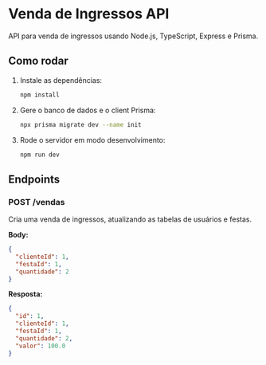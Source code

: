 # Venda de Ingressos API

API para venda de ingressos usando Node.js, TypeScript, Express e Prisma.

## Como rodar

1. Instale as dependências:
   ```bash
   npm install
   ```
2. Gere o banco de dados e o client Prisma:
   ```bash
   npx prisma migrate dev --name init
   ```
3. Rode o servidor em modo desenvolvimento:
   ```bash
   npm run dev
   ```

## Endpoints

### POST /vendas
Cria uma venda de ingressos, atualizando as tabelas de usuários e festas.

**Body:**
```json
{
  "clienteId": 1,
  "festaId": 1,
  "quantidade": 2
}
```

**Resposta:**
```json
{
  "id": 1,
  "clienteId": 1,
  "festaId": 1,
  "quantidade": 2,
  "valor": 100.0
}
``` 